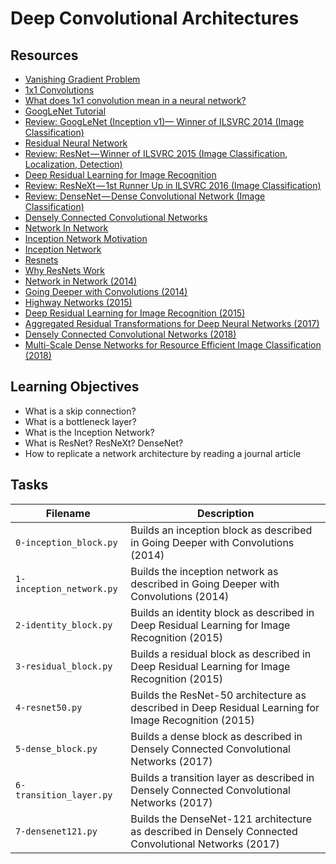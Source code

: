 # Deep Convolutional Architectures

## Resources

- [Vanishing Gradient Problem](https://en.wikipedia.org/wiki/Vanishing_gradient_problem)
- [1x1 Convolutions](https://youtu.be/SIpcirNNGAk)
- [What does 1x1 convolution mean in a neural network?](https://stats.stackexchange.com/questions/194142/what-does-1x1-convolution-mean-in-a-neural-network)
- [GoogLeNet Tutorial](https://youtu.be/_XF7N6rp9Jw)
- [Review: GoogLeNet (Inception v1)— Winner of ILSVRC 2014 (Image Classification)](https://medium.com/coinmonks/paper-review-of-googlenet-inception-v1-winner-of-ilsvlc-2014-image-classification-c2b3565a64e7)
- [Residual Neural Network](https://en.wikipedia.org/wiki/Residual_neural_network)
- [Review: ResNet — Winner of ILSVRC 2015 (Image Classification, Localization, Detection)](https://towardsdatascience.com/review-resnet-winner-of-ilsvrc-2015-image-classification-localization-detection-e39402bfa5d8)
- [Deep Residual Learning for Image Recognition](https://youtu.be/C6tLw-rPQ2o)
- [Review: ResNeXt — 1st Runner Up in ILSVRC 2016 (Image Classification)](https://towardsdatascience.com/review-resnext-1st-runner-up-of-ilsvrc-2016-image-classification-15d7f17b42ac)
- [Review: DenseNet — Dense Convolutional Network (Image Classification)](https://towardsdatascience.com/review-densenet-image-classification-b6631a8ef803)
- [Densely Connected Convolutional Networks](https://youtu.be/-W6y8xnd--U)
- [Network In Network](https://youtu.be/c1RBQzKsDCk)
- [Inception Network Motivation](https://youtu.be/C86ZXvgpejM)
- [Inception Network](https://youtu.be/KfV8CJh7hE0)
- [Resnets](https://youtu.be/ZILIbUvp5lk)
- [Why ResNets Work](https://youtu.be/RYth6EbBUqM)
- [Network in Network (2014)](https://arxiv.org/pdf/1312.4400.pdf)
- [Going Deeper with Convolutions (2014)](https://arxiv.org/pdf/1409.4842.pdf)
- [Highway Networks (2015)](https://arxiv.org/pdf/1505.00387.pdf)
- [Deep Residual Learning for Image Recognition (2015)](https://arxiv.org/pdf/1512.03385.pdf)
- [Aggregated Residual Transformations for Deep Neural Networks (2017)](https://arxiv.org/pdf/1611.05431.pdf)
- [Densely Connected Convolutional Networks (2018)](https://arxiv.org/pdf/1608.06993.pdf)
- [Multi-Scale Dense Networks for Resource Efficient Image Classification (2018)](https://arxiv.org/pdf/1703.09844.pdf)

## Learning Objectives

- What is a skip connection?
- What is a bottleneck layer?
- What is the Inception Network?
- What is ResNet? ResNeXt? DenseNet?
- How to replicate a network architecture by reading a journal article

## Tasks

| Filename                 | Description                                                                                           |
| ------------------------ | ----------------------------------------------------------------------------------------------------- |
| `0-inception_block.py`   | Builds an inception block as described in Going Deeper with Convolutions (2014)                       |
| `1-inception_network.py` | Builds the inception network as described in Going Deeper with Convolutions (2014)                    |
| `2-identity_block.py`    | Builds an identity block as described in Deep Residual Learning for Image Recognition (2015)          |
| `3-residual_block.py`    | Builds a residual block as described in Deep Residual Learning for Image Recognition (2015)           |
| `4-resnet50.py`          | Builds the ResNet-50 architecture as described in Deep Residual Learning for Image Recognition (2015) |
| `5-dense_block.py`       | Builds a dense block as described in Densely Connected Convolutional Networks (2017)                  |
| `6-transition_layer.py`  | Builds a transition layer as described in Densely Connected Convolutional Networks (2017)             |
| `7-densenet121.py`       | Builds the DenseNet-121 architecture as described in Densely Connected Convolutional Networks (2017)  |
